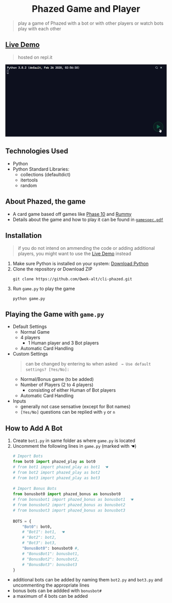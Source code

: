 <h1 align="center"> Phazed Game and Player </h1>

> play a game of Phazed with a bot or with other players or watch bots play with each other

## [Live Demo](https://replit.com/@unixc/cli-phazed?embed=1&output=1#.replit)
> hosted on repl.it

![](demo.gif)

## Technologies Used
* Python
* Python Standard Libraries:
  * collections (defaultdict)
  * itertools
  * random

## About Phazed, the game
* A card game based off games like [Phase 10](https://en.wikipedia.org/wiki/Phase_10) and [Rummy](https://en.wikipedia.org/wiki/Rummy)
* Details about the game and how to play it can be found in [`gamespec.pdf`](gamespec.pdf)

## Installation
> if you do not intend on ammending the code or adding additional players, you might want to use the [Live Demo](#live-demo) instead

1. Make sure Python is installed on your system: [Download Python]( https://www.python.org/downloads/)
2. Clone the repository or Download ZIP
    ```shell
    git clone https://github.com/Qwek-alt/cli-phazed.git
    ```
3. Run `game.py` to play the game
    ```shell
    python game.py
    ```

## Playing the Game with `game.py`
* Default Settings
  * Normal Game
  * 4 players
    * 1 Human player and 3 Bot players
  * Automatic Card Handling
* Custom Settings
  > can be changed by entering `No` when asked ` → Use default settings? [Yes/No]:`
  * Normal/Bonus game (to be added)
  * Number of Players (2 to 4 players)
    * consisting of either Human of Bot players
  * Automatic Card Handling
* Inputs
  * generally not case sensative (except for Bot names)
  * `[Yes/No]` questions can be replied with `y` or `n`

## How to Add A Bot
1. Create `bot1.py` in same folder as where `game.py` is located
2. Uncomment the following lines in `game.py` (marked with ☚)
    ```python
    # Import Bots
    from bot0 import phazed_play as bot0
    # from bot1 import phazed_play as bot1  ☚
    # from bot2 import phazed_play as bot2
    # from bot3 import phazed_play as bot3

    # Import Bonus Bots
    from bonusbot0 import phazed_bonus as bonusbot0
    # from bonusbot1 import phazed_bonus as bonusbot1  ☚
    # from bonusbot2 import phazed_bonus as bonusbot2
    # from bonusbot3 import phazed_bonus as bonusbot3

    BOTS = {
        "Bot0": bot0,
        # "Bot1": bot1,  ☚
        # "Bot2": bot2,
        # "Bot3": bot3,
        "BonusBot0": bonusbot0 #,
        # "BonusBot1": bonusbot1,
        # "BonusBot2": bonusbot2,
        # "BonusBot3": bonusbot3
    }
    ```
* additional bots can be added by naming them `bot2.py` and `bot3.py` and uncommenting the appropriate lines
* bonus bots can be addded with `bonusbot#`
* a maximum of 4 bots can be added

